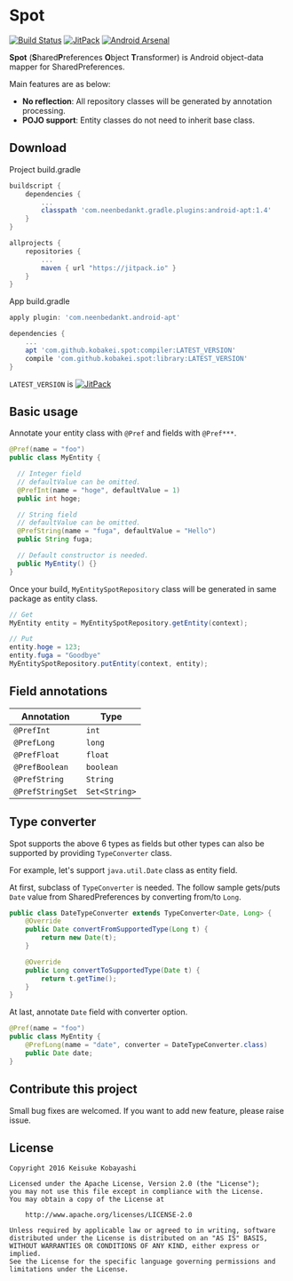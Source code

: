 # Spot

[![Build Status](https://circleci.com/gh/kobakei/spot.svg?style=shield)](https://circleci.com/gh/kobakei/spot/tree/master)
[![JitPack](https://jitpack.io/v/kobakei/spot.svg)](https://jitpack.io/#kobakei/spot)
[![Android Arsenal](https://img.shields.io/badge/Android%20Arsenal-Spot-green.svg?style=true)](https://android-arsenal.com/details/1/3374)

**Spot** (**S**hared**P**references **O**bject **T**ransformer) is Android object-data mapper for SharedPreferences.

Main features are as below:

- **No reflection**: All repository classes will be generated by annotation processing.
- **POJO support**: Entity classes do not need to inherit base class.

## Download

Project build.gradle

```groovy
buildscript {
    dependencies {
        ...
        classpath 'com.neenbedankt.gradle.plugins:android-apt:1.4'
    }
}

allprojects {
    repositories {
        ...
        maven { url "https://jitpack.io" }
    }
}
```

App build.gradle

```groovy
apply plugin: 'com.neenbedankt.android-apt'

dependencies {
    ...
    apt 'com.github.kobakei.spot:compiler:LATEST_VERSION'
    compile 'com.github.kobakei.spot:library:LATEST_VERSION'
}
```

`LATEST_VERSION` is  [![JitPack](https://jitpack.io/v/kobakei/spot.svg)](https://jitpack.io/#kobakei/spot)

## Basic usage

Annotate your entity class with `@Pref` and fields with `@Pref***`.

```java
@Pref(name = "foo")
public class MyEntity {

  // Integer field
  // defaultValue can be omitted.
  @PrefInt(name = "hoge", defaultValue = 1)
  public int hoge;

  // String field
  // defaultValue can be omitted.
  @PrefString(name = "fuga", defaultValue = "Hello")
  public String fuga;

  // Default constructor is needed.
  public MyEntity() {}
}
```

Once your build, `MyEntitySpotRepository` class will be generated in same package as entity class.

```java
// Get
MyEntity entity = MyEntitySpotRepository.getEntity(context);

// Put
entity.hoge = 123;
entity.fuga = "Goodbye"
MyEntitySpotRepository.putEntity(context, entity);
```

## Field annotations

|Annotation|Type|
|---|---|
|`@PrefInt`|`int`|
|`@PrefLong`|`long`|
|`@PrefFloat`|`float`|
|`@PrefBoolean`|`boolean`|
|`@PrefString`|`String`|
|`@PrefStringSet`|`Set<String>`|

## Type converter

Spot supports the above 6 types as fields but other types can also be supported by providing `TypeConverter` class.

For example, let's support `java.util.Date` class as entity field.

At first, subclass of `TypeConverter` is needed. The follow sample gets/puts `Date` value from SharedPreferences by converting from/to `Long`.

```java
public class DateTypeConverter extends TypeConverter<Date, Long> {
    @Override
    public Date convertFromSupportedType(Long t) {
        return new Date(t);
    }

    @Override
    public Long convertToSupportedType(Date t) {
        return t.getTime();
    }
}
```

At last, annotate `Date` field with converter option.

```java
@Pref(name = "foo")
public class MyEntity {
    @PrefLong(name = "date", converter = DateTypeConverter.class)
    public Date date;
}
```

## Contribute this project

Small bug fixes are welcomed. If you want to add new feature, please raise issue.

## License

```
Copyright 2016 Keisuke Kobayashi

Licensed under the Apache License, Version 2.0 (the "License");
you may not use this file except in compliance with the License.
You may obtain a copy of the License at

    http://www.apache.org/licenses/LICENSE-2.0

Unless required by applicable law or agreed to in writing, software
distributed under the License is distributed on an "AS IS" BASIS,
WITHOUT WARRANTIES OR CONDITIONS OF ANY KIND, either express or implied.
See the License for the specific language governing permissions and
limitations under the License.
```
